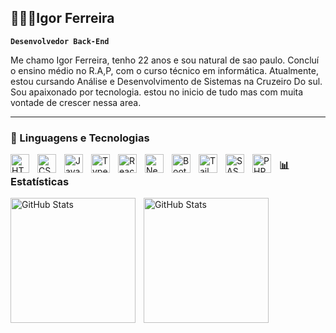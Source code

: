 ## 👨🏽‍💻Igor Ferreira
**`Desenvolvedor Back-End`**

Me chamo Igor Ferreira, tenho 22 anos e sou natural de sao paulo. Concluí o ensino médio no R.A,P, com o curso técnico em informática. Atualmente, estou cursando Análise e Desenvolvimento de Sistemas na Cruzeiro Do sul. Sou apaixonado por tecnologia. estou no inicio de tudo mas com muita vontade de crescer nessa area.

        
___________________________________________________________________________________________________




### 🤖 Linguagens e Tecnologias

<img 
    align="left" 
    alt="HTML"
    title="HTML" 
    width="30px" 
    style="padding-right: 10px;" 
    src="https://cdn.jsdelivr.net/gh/devicons/devicon@latest/icons/html5/html5-original.svg" 
/>
<img 
    align="left" 
    alt="CSS" 
    title="CSS"
    width="30px" 
    style="padding-right: 10px;" 
    src="https://cdn.jsdelivr.net/gh/devicons/devicon@latest/icons/css3/css3-original.svg" 
/>
<img 
    align="left" 
    alt="JavaScript" 
    title="JavaScript"
    width="30px" 
    style="padding-right: 10px;" 
    src="https://cdn.jsdelivr.net/gh/devicons/devicon@latest/icons/javascript/javascript-original.svg" 
/>
<img 
    align="left" 
    alt="TypeScript"
    title="TypeScript" 
    width="30px" 
    style="padding-right: 10px;" 
    src="https://cdn.jsdelivr.net/gh/devicons/devicon@latest/icons/typescript/typescript-original.svg" 
/>
<img 
    align="left" 
    alt="React"
    title="React" 
    width="30px" 
    style="padding-right: 10px;" 
    src="https://cdn.jsdelivr.net/gh/devicons/devicon@latest/icons/react/react-original.svg" 
/>
<img 
    align="left" 
    alt="Next.js" 
    title="Next.js"
    width="30px" 
    style="padding-right: 10px;" 
    src="https://cdn.jsdelivr.net/gh/devicons/devicon@latest/icons/nextjs/nextjs-original.svg" 
/>
<img 
align="left" 
alt="Bootstrap"
title="Bootstrap" 
width="30px" 
style="padding-right: 10px;" 
src="https://cdn.jsdelivr.net/gh/devicons/devicon@latest/icons/bootstrap/bootstrap-original.svg" 
/>
<img 
align="left" 
alt="Tailwind" 
title="Tailwind"
width="30px" 
style="padding-right: 10px;" 
src="https://cdn.jsdelivr.net/gh/devicons/devicon@latest/icons/tailwindcss/tailwindcss-original.svg" 
/>
<img 
align="left" 
alt="SASS" 
title="SASS"
width="30px" 
style="padding-right: 10px;" 
src="https://cdn.jsdelivr.net/gh/devicons/devicon@latest/icons/sass/sass-original.svg" 
/>
<img 
align="left" 
alt="PHP" 
title="PHP"
width="30px" 
style="padding-right: 10px;" 
src="https://cdn.jsdelivr.net/gh/devicons/devicon@latest/icons/php/php-original.svg" 
/>


### 📊 Estatísticas

<p>
  <img 
    align="left" 
    alt="GitHub Stats" 
    height="200" 
    style="padding-right: 10px;" 
    src="https://github-readme-stats.vercel.app/api?username=devhigorjr&show_icons=true&theme=tokyonight&include_all_commits=true&locale=pt-br" 
  />

<img 
      align="left" 
      alt="GitHub Stats" 
      height="200" 
      src="https://github-readme-stats.vercel.app/api/top-langs/?username=devhigorjr&theme=draculat&layout=compact&custom_title=Tecnologias&langs_count=9" 
  />

